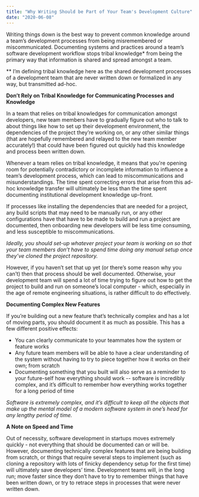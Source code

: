 ```yaml
---
title: "Why Writing Should be Part of Your Team's Development Culture"
date: "2020-06-08"
---
```


Writing things down is the best way to prevent common knowledge around a team’s development processes from being misremembered or miscommunicated. Documenting systems and practices around a team’s software development workflow stops tribal knowledge* from being the primary way that information is shared and spread amongst a team.   

** I’m defining tribal knowledge here as the shared development processes of a development team that are never written down or formalized in any way, but transmitted ad-hoc.&nbsp;

**Don’t Rely on Tribal Knowledge for Communicating Processes and Knowledge**  

In a team that relies on tribal knowledges for communication amongst developers, new team members have to gradually figure out who to talk to about things like how to set up their development environment, the dependencies of the project they’re working on, or any other similar things (that are hopefully remembered and relayed to the new team member accurately!) that could have been figured out quickly had this knowledge and process been written down. 

Whenever a team relies on tribal knowledge, it means that you're opening room for potentially contradictory or incomplete information to influence a team’s development process, which can lead to miscommunications and misunderstandings. The time spent correcting errors that arise from this ad-hoc knowledge transfer will ultimately be less than the time spent documenting institutional development knowledge up-front. 	

If processes like installing the dependencies that are needed for a project, any build scripts that may need to be manually run, or any other configurations have that have to be made to build and run a project are documented, then onboarding new developers will be less time consuming, and less susceptible to miscommunications. 

*Ideally, you should set-up whatever project your team is working on so that your team members don’t have to spend time doing any manual setup once they’ve cloned the project repository.* 

However, if you haven’t set that up yet (or there’s some reason why you can’t) then that process should be well documented. Otherwise, your development team will spend a lot of time trying to figure out how to get the project to build and run on someone’s local computer - which, especially in the age of remote engineering situations, is rather difficult to do effectively.   

**Documenting Complex New Features**

If you’re building out a new feature that’s technically complex and has a lot of moving parts, you should document it as much as possible. This has a few different positive effects:

* You can clearly communicate to your teammates how the system or feature works
* Any future team members will be able to have a clear understanding of the system without having to try to piece together how it works on their own; from scratch
* Documenting something that you built will also serve as a reminder to your future-self how everything should work -- software is incredibly complex, and it’s difficult to remember how everything works together for a long period of time

*Software is extremely complex, and it’s difficult to keep all the objects that make up the mental model of a modern software system in one’s head for any lengthy period of time.* 

**A Note on Speed and Time**

Out of necessity, software development in startups moves extremely quickly - not everything that should be documented can or will be. However, documenting technically complex features that are being building from scratch, or things that require several steps to implement (such as cloning a repository with lots of finicky dependency setup for the first time) will ultimately save developers’ time. Development teams will, in the long run; move faster since they don’t have to try to remember things that have been written down, or try to retrace steps in processes that were never written down.



&nbsp;

